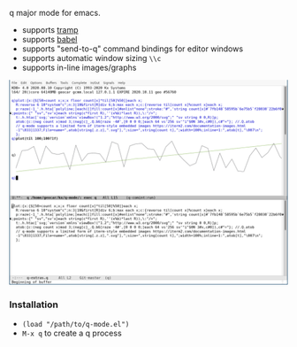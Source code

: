 q major mode for emacs.

* supports [tramp](https://www.emacswiki.org/emacs/TrampMode)
* supports [babel](https://orgmode.org/worg/org-contrib/babel/intro.html)
* supports "send-to-q" command bindings for editor windows
* supports automatic window sizing `\\c`
* supports in-line images/graphs

![screenshot](e.png)

### Installation

* `(load "/path/to/q-mode.el")`
* `M-x q` to create a q process
